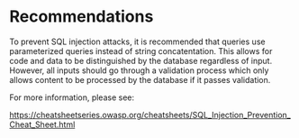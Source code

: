 # Recommendations

To prevent SQL injection attacks, it is recommended that queries use parameterized queries instead of string concatentation. This allows for code and data to be distinguished by the database regardless of input. However, all inputs should go through a validation process which only allows content to be processed by the database if it passes validation.

For more information, please see:

<https://cheatsheetseries.owasp.org/cheatsheets/SQL_Injection_Prevention_Cheat_Sheet.html>
